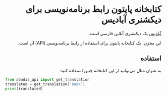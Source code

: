 <div dir="rtl">

# کتابخانه پایتون رابط برنامه‌نویسی برای دیکشنری آبادیس


[آبادیس](https://abadis.ir/) یک دیکشنری آنلاین فارسی است.

این مخزن، یک کتابخانه پایتون برای استفاده از رابط برنامه‌نویسی (API) آن است.

## استفاده

به عنوان مثال می‌توانید از این کتابخانه چنین استفاده کنید:

<div dir="ltr">

```python
from abadis_api import get_translation
translated = get_translation('book')
print(translated)
```
</div>
